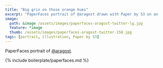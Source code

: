 ```yaml
---
title: "Big grin on those orange hues"
excerpt: "PaperFaces portrait of @aragost drawn with Paper by 53 on an iPad."
image: 
  path: &image /assets/images/paperfaces-aragost-twitter-lg.jpg 
  feature: *image
  thumb: /assets/images/paperfaces-aragost-twitter-150.jpg
tags: [portrait, illustration, Paper by 53]
---
```


PaperFaces portrait of [@aragost](http://twitter.com/aragost).

{% include boilerplate/paperfaces.md %}